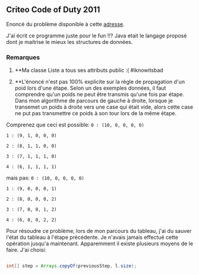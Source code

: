 ## Criteo Code of Duty 2011

Enoncé du problème disponible à cette [adresse](http://www.guillaumeleone.fr/doc/COD_1_enonce.pdf).

J'ai écrit ce programme juste pour le fun !!? Java etait le langage proposé dont je maitrise le mieux les structures de données.

### Remarques

1. **Ma classe Liste a tous ses attributs public :( #iknowitsbad

2. **L'énoncé n'est pas 100% explicite sur la règle de propagation d'un poid lors d'une étape. Selon un des exemples données, il faut comprendre qu'un poids ne peut être transmis qu'une fois par étape. Dans mon algorithme de parcours de gauche à droite, lorsque je transemet un poids à droite vers une case qui était vide, alors cette case ne put pas transmettre ce poids à son tour lors de la même étape.

Comprenez que ceci est possible:
`0 : (10, 0, 0, 0, 0)`

`1 : (9, 1, 0, 0, 0)`

`2 : (8, 1, 1, 0, 0)`

`3 : (7, 1, 1, 1, 0)`

`4 : (6, 1, 1, 1, 1)`


mais pas:
`0 : (10, 0, 0, 0, 0)`

`1 : (9, 0, 0, 0, 1)`

`2 : (8, 0, 0, 0, 2)`

`3 : (7, 0, 0, 1, 2)`

`4 : (6, 0, 0, 2, 2)`

Pour résoudre ce problème, lors de mon parcours du tableau, j'ai du sauver l'état du tableau à l'étape précédente. Je n'avais jamais effectué cette opération jusqu'a maintenant. Apparemment il existe plusieurs moyens de le faire. J'ai choisi:

``` Java copie d'un tableau start:51 mark:51

int[] step = Arrays.copyOf(previousStep, l.size);

```
